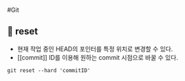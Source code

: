 #Git 
## 🌈 reset
+ 현재 작업 중인 HEAD의 포인터를 특정 위치로 변경할 수 있다.
+ [[commit]] ID를 이용해 원하는 commit 시점으로 바꿀 수 있다.
```git
git reset --hard 'commitID'
```

